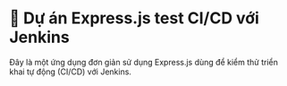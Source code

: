 # 🚀 Dự án Express.js test CI/CD với Jenkins
Đây là một ứng dụng đơn giản sử dụng Express.js dùng để kiểm thử triển khai tự động (CI/CD) với Jenkins.
